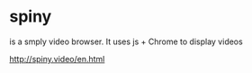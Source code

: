 # spiny
is a smply video browser.
It uses js + Chrome to display videos

http://spiny.video/en.html
